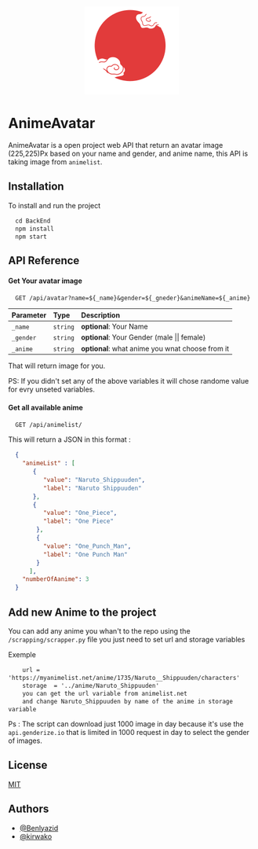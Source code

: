 

<p align="center">
  <img src="https://raw.githubusercontent.com/benlyazid/AnimeAvatar/master/FrontEnd/public/logo192.png" alt="ainme list avatars Logo">
</p>

# AnimeAvatar

AnimeAvatar is a open project web API that return an avatar image (225,225)Px based on your name and gender, and anime name,
this API is taking image from ```animelist```.
## Installation

To install and run the project
```
  cd BackEnd
  npm install 
  npm start
```
    
## API Reference

#### Get Your avatar image 

```
  GET /api/avatar?name=${_name}&gender=${_gneder}&animeName=${_anime}
```

| Parameter | Type      | Description                                       |
| :-------- | :-------  | :-------------------------------------------------|
| `_name`   | `string`  | **optional**: Your Name                           |
| `_gender` | `string`  | **optional**: Your Gender (male \|\| female)      |
| `_anime`  | `string`  | **optional**: what anime you wnat choose from it  |

That will return image for you.

PS: If you didn't set any of the above variables it will chose randome value for evry unseted variables.

#### Get all available anime
```
  GET /api/animelist/
```
This will return a JSON in this format :

```json
  {
    "animeList" : [
       {
          "value": "Naruto_Shippuuden",
          "label": "Naruto Shippuuden"
       },
       {
          "value": "One_Piece",
          "label": "One Piece"
        },
        {
          "value": "One_Punch_Man",
          "label": "One Punch Man"
        }
      ],
    "numberOfAanime": 3
  }
```
## Add new Anime to the project
You can add any anime you whan't to the repo using the ```/scrapping/scrapper.py``` file 
you just need to set url and storage variables

Exemple
```
    url = 'https://myanimelist.net/anime/1735/Naruto__Shippuuden/characters'
    storage  = '../anime/Naruto_Shippuuden'
    you can get the url variable from animelist.net
    and change Naruto_Shippuuden by name of the anime in storage variable
```
Ps : The script can  download just 1000 image in day because it's use the ```api.genderize.io```
that is limited in 1000 request in day to select the gender of images.


## License

[MIT](https://choosealicense.com/licenses/mit/)


## Authors

- [@Benlyazid](https://www.github.com/benlyazid)
- [@kirwako](https://www.github.com/kirwako/)
